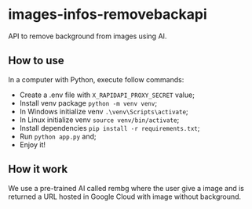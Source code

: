 # images-infos-removebackapi
API to remove background from images using AI.

## How to use
In a computer with Python, execute follow commands:
- Create a .env file with `X_RAPIDAPI_PROXY_SECRET` value;
- Install venv package `python -m venv venv`;
- In Windows initialize venv `.\venv\Scripts\activate`;
- In Linux initialize venv `source venv/bin/activate`;
- Install dependencies `pip install -r requirements.txt`;
- Run `python app.py` and;
- Enjoy it!

## How it work
We use a pre-trained AI called rembg where the user give a image and is returned a URL hosted in Google Cloud with image without background.
